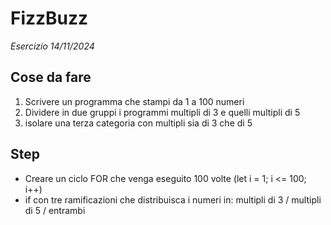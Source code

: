 FizzBuzz
===
*Esercizio 14/11/2024*

## Cose da fare
1. Scrivere un programma che stampi da 1 a 100 numeri
2. Dividere in due gruppi i programmi multipli di 3 e quelli multipli di 5
3. isolare una terza categoria con multipli sia di 3 che di 5


## Step

- Creare un ciclo FOR che venga eseguito 100 volte (let i = 1; i <= 100; i++)
- if con tre ramificazioni che distribuisca i numeri in: multipli di 3 / multipli di 5 / entrambi